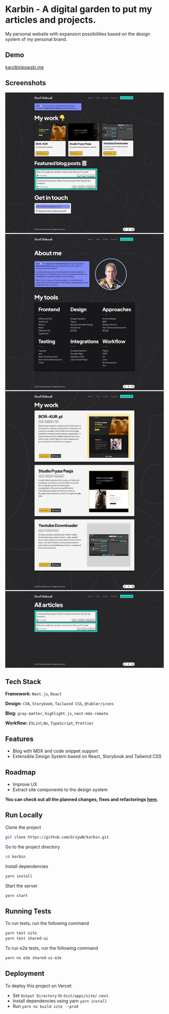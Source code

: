 
# Karbin - A digital garden to put my articles and projects.

My personal website with expansion possibilities based on the design system of my personal brand.

## Demo

[karolbinkowski.me](https://karolbinkowski.me/)

## Screenshots

![Home](./docs/screenshots/Home.png)
![About](./docs/screenshots/About.png)
![Work](./docs/screenshots/Work.png)
![Articles](./docs/screenshots/Articles.png)


## Tech Stack

**Framework:** `Next.js`, `React`

**Design:** `CVA`, `Storybook`, `Tailwind CSS`, `@tabler/icons`

**Blog:** `gray-matter`, `highlight.js`, `next-mdx-remote`

**Workflow:** `ESLint`,`Nx`, `TypeScript`, `Prettier`


## Features

- Blog with MDX and code snippet support
- Extensible Design System based on React, Storybook and Tailwind CSS

## Roadmap

- Improve UX
- Extract site components to the design system

**You can check out all the planned changes, fixes and refactorings [here](https://github.com/users/GrzywN/projects/3/).**

## Run Locally

Clone the project

```bash
git clone https://github.com/GrzywN/karbin.git
```

Go to the project directory

```bash
cd karbin
```

Install dependencies

```bash
yarn install
```

Start the server

```bash
yarn start
```
## Running Tests

To run tests, run the following command

```bash
yarn test site
yarn test shared-ui
```
To run e2e tests, run the following command

```bash
yarn nx e2e shared-ui-e2e
```


## Deployment

To deploy this project on Vercel:

- Set `Output Directory` to `dist/apps/site/.next`.
- Install dependencies using yarn `yarn install`
- Run `yarn nx build site --prod`
